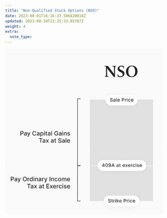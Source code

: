 ```yaml
---
title: "Non-Qualified Stock Options (NSO)"
date: 2023-08-01T16:16:37.506420016Z
updated: 2023-08-28T21:25:33.03787Z
weight: 4
extra:
  note_type:  
---
```


![nso.jpeg](nso.jpeg)

